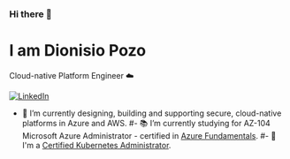 ### Hi there 👋

<!--
**dioni-dev/dioni-dev** is a ✨ _special_ ✨ repository because its `README.md` (this file) appears on your GitHub profile.

Here are some ideas to get you started:

- 🔭 I’m currently working on ...
- 🌱 I’m currently learning ...
- 👯 I’m looking to collaborate on ...
- 🤔 I’m looking for help with ...
- 💬 Ask me about ...
- 📫 How to reach me: ...
- 😄 Pronouns: ...
- ⚡ Fun fact: ...
-->

# I am Dionisio Pozo

Cloud-native Platform Engineer :cloud:

[![LinkedIn](https://img.shields.io/badge/Chris_Thorpe--black?style=social&logo=linkedin)](https://www.linkedin.com/in/dionisiopozo)

- 🔭 I’m currently designing, building and supporting secure, cloud-native platforms in Azure and AWS.
#- :books: I’m currently studying for AZ-104 Microsoft Azure Administrator - certified in [Azure Fundamentals](https://www.youracclaim.com/badges/1c376647-826d-4ee9-9bb2-6ab5b830299d/public_url).
#- :1st_place_medal: I'm a [Certified Kubernetes Administrator](https://www.youracclaim.com/badges/fbaaa974-e47c-4cc3-b805-b4a8593fded8/public_url).

